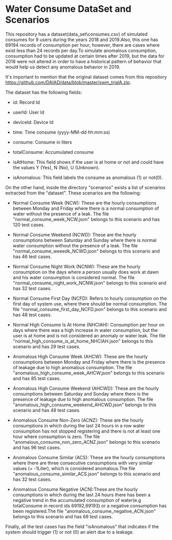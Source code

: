 # Water Consume DataSet and Scenarios

This repository has a dataset(data_set\consumes.csv) of simulated consumes for 9 users during the years 2018 and 2019.Also, this one has 69194 records of consumption per hour, however, 
there are cases where exist less than 24 records per day.To simulate anomalous consumption, consumption had to be updated at certain times after 2019, but the data for 2018 were not altered in order to have a historical pattern of behavior that would help us detect any anomalous behavior in 2019.

It's important to mention that the original dataset comes from this repository https://github.com/DAIAD/data/blob/master/swm_trialA.zip.

The dataset has the following fields:

 * id: Record Id

 * userId: User Id
 
 * deviceId: Device Id
 
 * time: Time consume (yyyy-MM-dd hh:mm:ss)
 
 * consume: Consume in liters
 
 * totalConsume: Accumulated consume
 
 * isAtHome: This field shows if the user is at home or not and could have the values Y (Yes), N (No), U (Unknown).
 
 * isAnomalous: This field labels the consume as anomalous (1) or not(0).
 
 
On the other hand, inside the directory "scenarios" exists a list of scenarios extracted from the "dataset". These scenarios are the following:

  *	Normal Consume Week (NCW): These are the hourly consumptions between Monday and Friday where there is a normal consumption of water without the presence of a leak. The file "normal_consume_week_NCW.json" belongs to this scenario and has 120 test cases.

  *	Normal Consume Weekend (NCWD): These are the hourly consumptions between Saturday and Sunday where there is normal water consumption without the presence of a leak. The file "normal_consume_weeedk_NCWD.json" belongs to this scenario and has 46 test cases.
  
  *	Normal Consume Night Work (NCNW): These are the hourly consumption on the days where a person usually does work at dawn and his water consumption is considered normal. The file "normal_consume_night_work_NCNW.json" belongs to this scenario and has 32 test cases.
  
  *	Normal Consume First Day (NCFD): Refers to hourly consumption on the first day of system use, where there should be normal consumption. The file "normal_consume_first_day_NCFD.json" belongs to this scenario and has 48 test cases.
  
  *	Normal High Consume Is At Home (NHCIAH): Consumption per hour on days where there was a high increase in water consumption, but the user is at home and is not considered an anomaly or water leak. The file "normal_high_consume_is_at_home_NHCIAH.json" belongs to this scenario and has 29 test cases.
  
  *	Anomalous High Consume Week (AHCW): These are the hourly consumptions between Monday and Friday where there is the presence of leakage due to high anomalous consumption. The file "anomalous_high_consume_week_AHCW.json" belongs to this scenario and has 85 test cases.

  *	Anomalous High Consume Weekend (AHCWD): These are the hourly consumptions between Saturday and Sunday where there is the presence of leakage due to high anomalous consumption. The file "anomalous_high_consume_weekend_AHCWD.json" belongs to this scenario and has 48 test cases.
  
  *	Anomalous Consume Non-Zero (ACNZ): These are the hourly consumptions in which during the last 24 hours in a row water consumption has not stopped registering and there is not at least one hour where consumption is zero. The file "anomalous_consume_non_zero_ACNZ.json" belongs to this scenario and has 96 test cases.
  
  *	Anomalous Consume Similar (ACS): These are the hourly consumptions where there are three consecutive consumptions with very similar values (+ -1Liter), which is considered anomalous.The file "anomalous_consume_similar_ACS.json" belongs to this scenario and has 32 test cases.
  
  *	Anomalous Consume Negative (ACN):These are the hourly consumptions in which during the last 24 hours there has been a negative trend in the accumulated consumption of water(e.g totalConsume in record ids 69192,69193) or a negative consumption has been registered.The file "anomalous_consume_negative_ACN.json" belongs to this scenario and has 68 test cases.
  
 Finally, all the test cases has the field "isAnomalous" that indicates if the system should trigger (1) or not (0) an alert due to a leakage.
